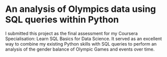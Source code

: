 # An analysis of Olympics data using SQL queries within Python

I submitted this project as the final assessment for my Coursera Specialisation: Learn SQL Basics for Data Science. It served as an excellent way to combine my existing Python skills with SQL queries to perform an analysis of the gender balance of Olympic Games and events over time.
